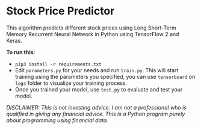 # Stock Price Predictor
This algorithm predicts different stock prices using Long Short-Term Memory Recurrent Neural Network in Python using TensorFlow 2 and Keras.

<b>To run this:</b>

- `pip3 install -r requirements.txt`
- Edit `parameters.py` for your needs and run `train.py`. This will start training using the parameters you specified, you can use `tensorboard` on `logs` folder to visualize your training process.
- Once you trained your model, use `test.py` to evaluate and test your model.

<i>DISCLAIMER: This is not investing advice. I am not a professional who is qualified in giving any financial advice. This is a Python program purely about programming using financial data.</i>
